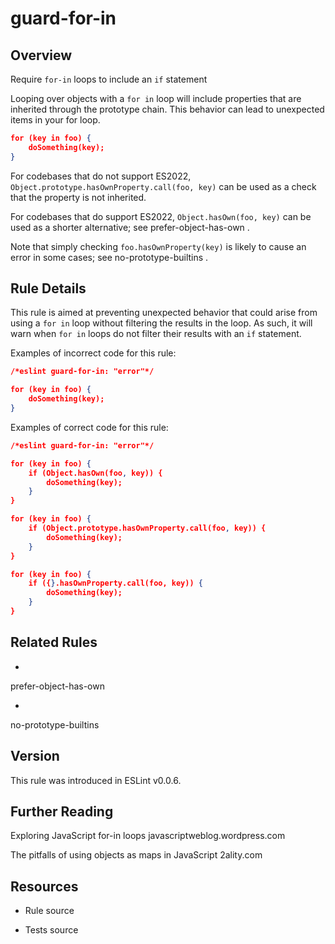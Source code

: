 

# guard-for-in
## Overview

Require `for-in` loops to include an `if` statement

Looping over objects with a `for in` loop will include properties that are inherited through the prototype chain. This behavior can lead to unexpected items in your for loop.


```json
for (key in foo) {
    doSomething(key);
}
```

For codebases that do not support ES2022, `Object.prototype.hasOwnProperty.call(foo, key)` can be used as a check that the property is not inherited.

For codebases that do support ES2022, `Object.hasOwn(foo, key)` can be used as a shorter alternative; see prefer-object-has-own .

Note that simply checking `foo.hasOwnProperty(key)` is likely to cause an error in some cases; see no-prototype-builtins .

## Rule Details

This rule is aimed at preventing unexpected behavior that could arise from using a `for in` loop without filtering the results in the loop. As such, it will warn when `for in` loops do not filter their results with an `if` statement.

Examples of incorrect code for this rule:


```json
/*eslint guard-for-in: "error"*/

for (key in foo) {
    doSomething(key);
}
```

Examples of correct code for this rule:


```json
/*eslint guard-for-in: "error"*/

for (key in foo) {
    if (Object.hasOwn(foo, key)) {
        doSomething(key);
    }
}

for (key in foo) {
    if (Object.prototype.hasOwnProperty.call(foo, key)) {
        doSomething(key);
    }
}

for (key in foo) {
    if ({}.hasOwnProperty.call(foo, key)) {
        doSomething(key);
    }
}
```


## Related Rules


- 
prefer-object-has-own 

- 
no-prototype-builtins 

## Version

This rule was introduced in ESLint v0.0.6.

## Further Reading

Exploring JavaScript for-in loops 
 javascriptweblog.wordpress.com

The pitfalls of using objects as maps in JavaScript 
 2ality.com

## Resources


- Rule source 

- Tests source 

